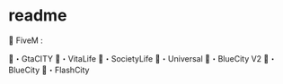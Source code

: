 # readme

🐌 FiveM :

💼・GtaCITY
💼・VitaLife
💼・SocietyLife
💼・Universal
💼・BlueCity V2
💼・BlueCity
💼・FlashCity
